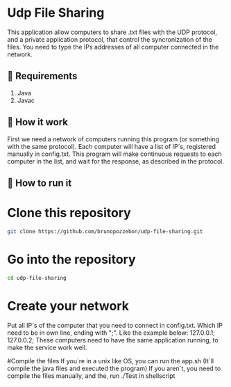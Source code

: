 # Udp File Sharing
This application allow computers to share .txt files with the UDP protocol, and a private application protocol, that control the syncronization of the files. You need to type the IPs addresses of all computer connected in the network.

## :file_folder: Requirements
1. Java
2. Javac

## :wrench: How it work
First we need a network of computers running this program (or something with the same protocol). Each computer will have a list of IP´s, registered manually in config.txt. This program will make continuous requests to each computer in the list, and wait for the response, as described in the protocol.

## :rocket: How to run it

# Clone this repository
```bash
git clone https://github.com/brunopozzebon/udp-file-sharing.git
```
# Go into the repository
```bash
cd udp-file-sharing
```
# Create your network
Put all IP´s of the computer that you need to connect in config.txt.
Which IP need to be in own line, ending with ";". Like the example below:
127.0.0.1;
127.0.0.2;
These computers need to have the same application running, to make the service work well.

#Compile the files
If you´re in a unix like OS, you can run the app.sh
(It´ll compile the java files and executed the program)
If you aren´t, you need to compile the files manually, and the, run ./Test in shellscript


